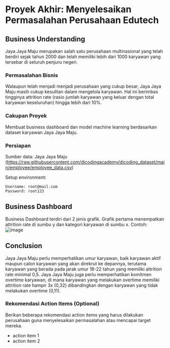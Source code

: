 # Proyek Akhir: Menyelesaikan Permasalahan Perusahaan Edutech

## Business Understanding

Jaya Jaya Maju merupakan salah satu perusahaan multinasional yang telah berdiri sejak tahun 2000 dan telah memiliki lebih dari 1000 karyawan yang tersebar di seluruh penjuru negeri. 

### Permasalahan Bisnis

Walaupun telah menjadi menjadi perusahaan yang cukup besar, Jaya Jaya Maju masih cukup kesulitan dalam mengelola karyawan. Hal ini berimbas tingginya attrition rate (rasio jumlah karyawan yang keluar dengan total karyawan keseluruhan) hingga lebih dari 10%.

### Cakupan Proyek

Membuat business dashboard dan model machine learning berdasarkan dataset karyawan Jaya Jaya Maju.

### Persiapan

Sumber data: Jaya Jaya Maju (https://raw.githubusercontent.com/dicodingacademy/dicoding_dataset/main/employee/employee_data.csv)

Setup environment:
```
Username: root@mail.com
Password: root123
```

## Business Dashboard

Business Dashboard terdiri dari 2 jenis grafik.
Grafik pertama menempatkan attrition rate di sumbu y dan kategori karyawan di sumbu x. Contoh:
![image](https://github.com/humamfa/JayaJayaMaju/assets/152384891/ffdc3f85-f48c-4c8d-823c-74b81faae32b)



## Conclusion

Jaya Jaya Maju perlu memperhatikan umur karyawan, baik karyawan aktif maupun calon karyawan yang akan direkrut ke depannya, terutama karyawan yang berada pada jarak umur 18-22 tahun yang memiliki attrition rate minimal 0,5. Jaya Jaya Maju juga perlu memperhatikan komitmen overtime karyawan, di mana karyawan yang melakukan overtime memiliki attrition rate hampir 3x (0,32) dibandingkan dengan karyawan yang tidak melakukan overtime (0,11).

### Rekomendasi Action Items (Optional)

Berikan beberapa rekomendasi action items yang harus dilakukan perusahaan guna menyelesaikan permasalahan atau mencapai target mereka.

- action item 1
- action item 2
